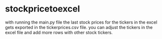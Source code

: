 # stockpricetoexcel

with running the main.py file the last stock prices for the tickers in the excel gets exported in the tickerprices.csv file.
you can adjust the tickers in the excel file and add more rows with other stock tickers.
